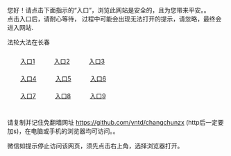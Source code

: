 您好！请点击下面指示的“入口”，浏览此网站是安全的，且为您带来平安。。 <br/>
点击入口后，请耐心等待， 过程中可能会出现无法打开的提示，请忽略，最终会进入网站. </br>

法轮大法在长春<br/>
<div style="padding:10px"><a style="margin:20px" target="_blank" href="https://d1uk88wrzig8t0.cloudfront.net/2Qpsp?lncwg" id="ccLink1" rel="nofollow">入口1</a> <a target="_blank" style="margin:20px" href="https://d2asx5fiqfc2qo.cloudfront.net/2Qpsp?cynodw" id="ccLink2" rel="nofollow">入口2</a> <a style="margin:20px" target="_blank" href="https://d2zjbolwh6csxj.cloudfront.net/2Qpsp?ytxwskru" id="ccLink3" rel="nofollow">入口3</a></div>

<div style="padding:10px" ><a style="margin:20px" target="_blank" href="https://d1uk88wrzig8t0.cloudfront.net/2Qpsp?lncwg" id="ccLink4" rel="nofollow">入口4</a> <a style="margin:20px" href="https://d2asx5fiqfc2qo.cloudfront.net/2Qpsp?cynodw" target="_blank" id="ccLink5" rel="nofollow">入口5</a> <a style="margin:20px" href="https://d2zjbolwh6csxj.cloudfront.net/2Qpsp?ytxwskru" target="_blank" id="ccLink6" rel="nofollow">入口6</a></div>

<div style="padding:10px"><a style="margin:20px" target="_blank" href="https://d1uk88wrzig8t0.cloudfront.net/2Qpsp?lncwg" id="ccLink7" rel="nofollow">入口7</a> <a style="margin:20px" href="https://d2asx5fiqfc2qo.cloudfront.net/2Qpsp?cynodw" target="_blank" id="ccLink8" rel="nofollow">入口8</a> <a style="margin:20px" target="_blank" href="https://d2zjbolwh6csxj.cloudfront.net/2Qpsp?ytxwskru" id="ccLink9" rel="nofollow">入口9</a></div>

<br/>



请复制并记住免翻墙网址 https://github.com/yntd/changchunzx (http后一定要加s)，在电脑或手机的浏览器均可访问。。<br/>

微信如提示停止访问该网页，须先点击右上角，选择浏览器打开。

